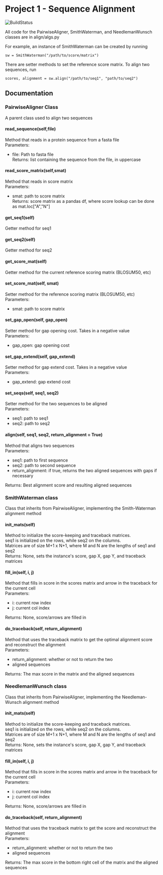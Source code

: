 # Project 1 - Sequence Alignment

![BuildStatus](https://github.com/maggietsui/Project1/workflows/HW1/badge.svg?event=push)

All code for the PairwiseAligner, SmithWaterman, and NeedlemanWunsch classes are in align/algs.py  

For example, an instance of SmithWaterman can be created by running
```
sw = SmithWaterman("/path/to/score/matrix")

```

There are setter methods to set the reference score matrix. To align two sequences, run
```
scores, alignment = sw.align("/path/to/seq1", "path/to/seq2")

```


## Documentation

### PairwiseAligner Class
A parent class used to align two sequences

#### read_sequence(self,file)
Method that reads in a protein sequence from a fasta file  
Parameters:  
* file: Path to fasta file  
Returns: list containing the sequence from the file, in uppercase

#### read_score_matrix(self,smat)
Method that reads in score matrix  
Parameters:  
* smat: path to score matrix  
Returns: score matrix as a pandas df, where score lookup can be done as mat.loc["A","N"]

#### get_seq1(self)
Getter method for seq1

#### get_seq2(self)
Getter method for seq2

#### get_score_mat(self)
Getter method for the current reference scoring matrix (BLOSUM50, etc)

#### set_score_mat(self, smat)
Setter method for the reference scoring matrix (BLOSUM50, etc)  
Parameters:  
* smat: path to score matrix

#### set_gap_open(self, gap_open)
Setter method for gap opening cost. Takes in a negative value  
Parameters:  
* gap_open: gap opening cost 

#### set_gap_extend(self, gap_extend)
Setter method for gap extend cost. Takes in a negative value  
Parameters:  
* gap_extend: gap extend cost

#### set_seqs(self, seq1, seq2)
Setter method for the two sequences to be aligned  
Parameters:  
* seq1: path to seq1  
* seq2: path to seq2

#### align(self, seq1, seq2, return_alignment = True)
Method that aligns two sequences  
Parameters:  
* seq1: path to first sequence  
* seq2: path to second sequence  
* return_alignment: if true, returns the two aligned sequences with gaps if necessary  

Returns: Best alignment score and resulting aligned sequences



### SmithWaterman class
Class that inherits from PairwiseAligner, implementing the Smith-Waterman alignment method

#### init_mats(self)
Method to initialize the score-keeping and traceback matrices.  
seq1 is initialized on the rows, while seq2 on the columns.  
Matrices are of size M+1 x N+1, where M and N are the lengths of seq1 and seq2  
Returns: None, sets the instance's score, gap X, gap Y, and traceback matrices

#### fill_in(self, i, j)
Method that fills in score in the scores matrix and arrow in the traceback for the current cell  
Parameters:  
* i: current row index  
* j: current col index  

Returns: None, score/arrows are filled in

#### do_traceback(self, return_alignment)
Method that uses the traceback matrix to get the optimal alignment score and reconstruct the alignment  
Parameters:  
* return_alignment: whether or not to return the two  
* aligned sequences  


Returns: The max score in the matrix and the aligned sequences


### NeedlemanWunsch class
Class that inherits from PairwiseAligner, implementing the Needleman-Wunsch alignment method

#### init_mats(self)
Method to initialize the score-keeping and traceback matrices.  
seq1 is initialized on the rows, while seq2 on the columns.  
Matrices are of size M+1 x N+1, where M and N are the lengths of seq1 and seq2  
Returns: None, sets the instance's score, gap X, gap Y, and traceback matrices

#### fill_in(self, i, j)
Method that fills in score in the scores matrix and arrow in the traceback for the current cell  
Parameters:  
* i: current row index  
* j: current col index  

Returns: None, score/arrows are filled in

#### do_traceback(self, return_alignment)
Method that uses the traceback matrix to get the score and reconstruct the alignment  
Parameters:  
* return_alignment: whether or not to return the two  
* aligned sequences  

Returns: The max score in the bottom right cell of the matrix and the aligned sequences
